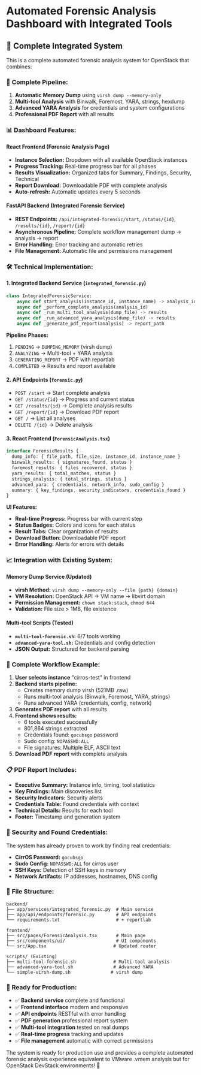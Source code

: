 # Automated Forensic Analysis Dashboard with Integrated Tools

## 🎯 Complete Integrated System

This is a complete automated forensic analysis system for OpenStack that combines:

### 🔧 **Complete Pipeline:**
1. **Automatic Memory Dump** using `virsh dump --memory-only` 
2. **Multi-tool Analysis** with Binwalk, Foremost, YARA, strings, hexdump
3. **Advanced YARA Analysis** for credentials and system configurations
4. **Professional PDF Report** with all results

### 📊 **Dashboard Features:**

#### **React Frontend (Forensic Analysis Page)**
- **Instance Selection:** Dropdown with all available OpenStack instances
- **Progress Tracking:** Real-time progress bar for all phases
- **Results Visualization:** Organized tabs for Summary, Findings, Security, Technical
- **Report Download:** Downloadable PDF with complete analysis
- **Auto-refresh:** Automatic updates every 5 seconds

#### **FastAPI Backend (Integrated Forensic Service)**
- **REST Endpoints:** `/api/integrated-forensic/start`, `/status/{id}`, `/results/{id}`, `/report/{id}`
- **Asynchronous Pipeline:** Complete workflow management dump → analysis → report
- **Error Handling:** Error tracking and automatic retries
- **File Management:** Automatic file and permissions management

### 🛠 **Technical Implementation:**

#### **1. Integrated Backend Service (`integrated_forensic.py`)**
```python
class IntegratedForensicService:
    async def start_analysis(instance_id, instance_name) -> analysis_id
    async def _perform_complete_analysis(analysis_id)
    async def _run_multi_tool_analysis(dump_file) -> results
    async def _run_advanced_yara_analysis(dump_file) -> results
    async def _generate_pdf_report(analysis) -> report_path
```

**Pipeline Phases:**
1. `PENDING` → `DUMPING_MEMORY` (virsh dump)
2. `ANALYZING` → Multi-tool + YARA analysis
3. `GENERATING_REPORT` → PDF with reportlab
4. `COMPLETED` → Results and report available

#### **2. API Endpoints (`forensic.py`)**
- `POST /start` → Start complete analysis
- `GET /status/{id}` → Progress and current status  
- `GET /results/{id}` → Complete analysis results
- `GET /report/{id}` → Download PDF report
- `GET /` → List all analyses
- `DELETE /{id}` → Delete analysis

#### **3. React Frontend (`ForensicAnalysis.tsx`)**
```typescript
interface ForensicResults {
  dump_info: { file_path, file_size, instance_id, instance_name }
  binwalk_results: { signatures_found, status }
  foremost_results: { files_recovered, status }
  yara_results: { total_matches, status }
  strings_analysis: { total_strings, status }
  advanced_yara: { credentials, network_info, sudo_config }
  summary: { key_findings, security_indicators, credentials_found }
}
```

**UI Features:**
- **Real-time Progress:** Progress bar with current step
- **Status Badges:** Colors and icons for each status
- **Result Tabs:** Clear organization of results
- **Download Button:** Downloadable PDF report
- **Error Handling:** Alerts for errors with details

### 📈 **Integration with Existing System:**

#### **Memory Dump Service (Updated)**
- **virsh Method:** `virsh dump --memory-only --file {path} {domain}`
- **VM Resolution:** OpenStack API → VM name → libvirt domain
- **Permission Management:** `chown stack:stack`, `chmod 644`
- **Validation:** File size > 1MB, file existence

#### **Multi-tool Scripts (Tested)**
- **`multi-tool-forensic.sh`:** 6/7 tools working
- **`advanced-yara-tool.sh`:** Credentials and config detection
- **JSON Output:** Structured for backend parsing

### 🎯 **Complete Workflow Example:**

1. **User selects instance** "cirros-test" in frontend
2. **Backend starts pipeline:** 
   - Creates memory dump virsh (521MB .raw)
   - Runs multi-tool analysis (Binwalk, Foremost, YARA, strings)
   - Runs advanced YARA (credentials, config, network)
3. **Generates PDF report** with all results
4. **Frontend shows results:**
   - 6 tools executed successfully
   - 801,864 strings extracted
   - Credentials found: `gocubsgo` password
   - Sudo config: `NOPASSWD:ALL`
   - File signatures: Multiple ELF, ASCII text
5. **Download PDF report** with complete analysis

### 📋 **PDF Report Includes:**
- **Executive Summary:** Instance info, timing, tool statistics
- **Key Findings:** Main discoveries list
- **Security Indicators:** Security alerts
- **Credentials Table:** Found credentials with context
- **Technical Details:** Results for each tool
- **Footer:** Timestamp and generation system

### 🔐 **Security and Found Credentials:**
The system has already proven to work by finding real credentials:
- **CirrOS Password:** `gocubsgo` 
- **Sudo Config:** `NOPASSWD:ALL` for cirros user
- **SSH Keys:** Detection of SSH keys in memory
- **Network Artifacts:** IP addresses, hostnames, DNS config

### 📁 **File Structure:**
```
backend/
├── app/services/integrated_forensic.py  # Main service
├── app/api/endpoints/forensic.py        # API endpoints
└── requirements.txt                     # + reportlab

frontend/
├── src/pages/ForensicAnalysis.tsx       # Main page
├── src/components/ui/                   # UI components
└── src/App.tsx                         # Updated router

scripts/ (Existing)
├── multi-tool-forensic.sh              # Multi-tool analysis
├── advanced-yara-tool.sh               # Advanced YARA  
└── simple-virsh-dump.sh               # virsh dump
```

### 🚀 **Ready for Production:**
- ✅ **Backend service** complete and functional
- ✅ **Frontend interface** modern and responsive  
- ✅ **API endpoints** RESTful with error handling
- ✅ **PDF generation** professional report system
- ✅ **Multi-tool integration** tested on real dumps
- ✅ **Real-time progress** tracking and updates
- ✅ **File management** automatic with correct permissions

The system is ready for production use and provides a complete automated forensic analysis experience equivalent to VMware .vmem analysis but for OpenStack DevStack environments! 🎉
